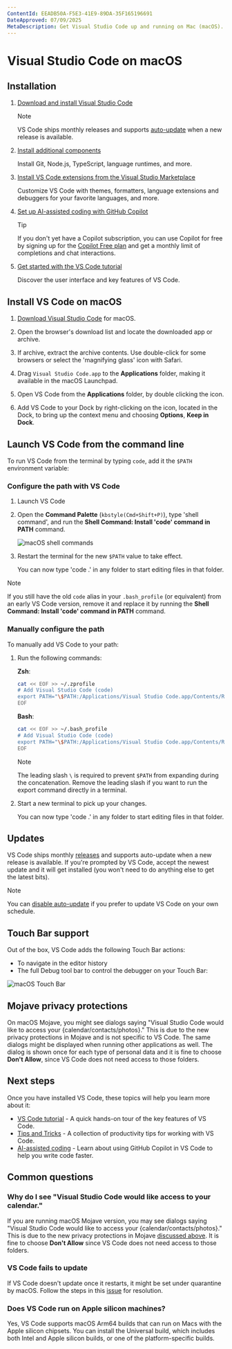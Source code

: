 ```yaml
---
ContentId: EEADB50A-F5E3-41E9-89DA-35F165196691
DateApproved: 07/09/2025
MetaDescription: Get Visual Studio Code up and running on Mac (macOS).
---
```

# Visual Studio Code on macOS

## Installation

1. [Download and install Visual Studio Code](#install-vs-code-on-macos)

    > [!NOTE]
    > VS Code ships monthly releases and supports [auto-update](#updates) when a new release is available.

1. [Install additional components](/docs/setup/additional-components.md)

    Install Git, Node.js, TypeScript, language runtimes, and more.

1. [Install VS Code extensions from the Visual Studio Marketplace](https://marketplace.visualstudio.com/VSCode)

    Customize VS Code with themes, formatters, language extensions and debuggers for your favorite languages, and more.

1. [Set up AI-assisted coding with GitHub Copilot](/docs/copilot/setup-simplified.md)

    > [!TIP]
    > If you don't yet have a Copilot subscription, you can use Copilot for free by signing up for the [Copilot Free plan](https://github.com/github-copilot/signup) and get a monthly limit of completions and chat interactions.

1. [Get started with the VS Code tutorial](/docs/getstarted/getting-started.md)

    Discover the user interface and key features of VS Code.

## Install VS Code on macOS

1. [Download Visual Studio Code](https://go.microsoft.com/fwlink/?LinkID=534106) for macOS.

1. Open the browser's download list and locate the downloaded app or archive.

1. If archive, extract the archive contents. Use double-click for some browsers or select the 'magnifying glass' icon with Safari.

1. Drag `Visual Studio Code.app` to the **Applications** folder, making it available in the macOS Launchpad.

1. Open VS Code from the **Applications** folder, by double clicking the icon.

1. Add VS Code to your Dock by right-clicking on the icon, located in the Dock, to bring up the context menu and choosing **Options**, **Keep in Dock**.

## Launch VS Code from the command line

To run VS Code from the terminal by typing `code`, add it the `$PATH` environment variable:

### Configure the path with VS Code

1. Launch VS Code

1. Open the **Command Palette** (`kbstyle(Cmd+Shift+P)`), type 'shell command', and run the **Shell Command: Install 'code' command in PATH** command.

    ![macOS shell commands](images/mac/shell-command.png)

1. Restart the terminal for the new `$PATH` value to take effect.

    You can now type 'code .' in any folder to start editing files in that folder.

> [!NOTE]
> If you still have the old `code` alias in your `.bash_profile` (or equivalent) from an early VS Code version, remove it and replace it by running the **Shell Command: Install 'code' command in PATH** command.

### Manually configure the path

To manually add VS Code to your path:

1. Run the following commands:

    **Zsh**:

    ```zsh
    cat << EOF >> ~/.zprofile
    # Add Visual Studio Code (code)
    export PATH="\$PATH:/Applications/Visual Studio Code.app/Contents/Resources/app/bin"
    EOF
    ```

    **Bash**:

    ```bash
    cat << EOF >> ~/.bash_profile
    # Add Visual Studio Code (code)
    export PATH="\$PATH:/Applications/Visual Studio Code.app/Contents/Resources/app/bin"
    EOF
    ```

    > [!NOTE]
    > The leading slash `\` is required to prevent `$PATH` from expanding during the concatenation. Remove the leading slash if you want to run the export command directly in a terminal.

1. Start a new terminal to pick up your changes.

    You can now type 'code .' in any folder to start editing files in that folder.

## Updates

VS Code ships monthly [releases](/updates) and supports auto-update when a new release is available. If you're prompted by VS Code, accept the newest update and it will get installed (you won't need to do anything else to get the latest bits).

> [!NOTE]
> You can [disable auto-update](/docs/supporting/faq.md#how-do-i-opt-out-of-vs-code-autoupdates) if you prefer to update VS Code on your own schedule.

## Touch Bar support

Out of the box, VS Code adds the following Touch Bar actions:

* To navigate in the editor history
* The full Debug tool bar to control the debugger on your Touch Bar:

![macOS Touch Bar](images/mac/touchbar.gif)

## Mojave privacy protections

On macOS Mojave, you might see dialogs saying "Visual Studio Code would like to access your {calendar/contacts/photos}." This is due to the new privacy protections in Mojave and is not specific to VS Code. The same dialogs might be displayed when running other applications as well. The dialog is shown once for each type of personal data and it is fine to choose **Don't Allow**, since VS Code does not need access to those folders.

## Next steps

Once you have installed VS Code, these topics will help you learn more about it:

* [VS Code tutorial](/docs/getstarted/getting-started.md) - A quick hands-on tour of the key features of VS Code.
* [Tips and Tricks](/docs/getstarted/tips-and-tricks.md) - A collection of productivity tips for working with VS Code.
* [AI-assisted coding](/docs/copilot/overview.md) - Learn about using GitHub Copilot in VS Code to help you write code faster.

## Common questions

### Why do I see "Visual Studio Code would like access to your calendar."

If you are running macOS Mojave version, you may see dialogs saying "Visual Studio Code would like to access your {calendar/contacts/photos}." This is due to the new privacy protections in Mojave [discussed above](#mojave-privacy-protections). It is fine to choose **Don't Allow** since VS Code does not need access to those folders.

### VS Code fails to update

If VS Code doesn't update once it restarts, it might be set under quarantine by macOS. Follow the steps in this [issue](https://github.com/microsoft/vscode/issues/7426#issuecomment-425093469) for resolution.

### Does VS Code run on Apple silicon machines?

Yes, VS Code supports macOS Arm64 builds that can run on Macs with the Apple silicon chipsets. You can install the Universal build, which includes both Intel and Apple silicon builds, or one of the platform-specific builds.

